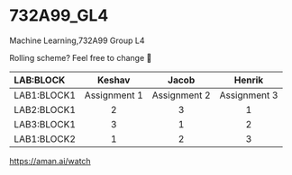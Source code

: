 # 732A99_GL4
Machine Learning,732A99 Group L4

Rolling scheme? Feel free to change  :mega:


| LAB:BLOCK  | Keshav  | Jacob  | Henrik |
| :------------ | :------------: |:---------------:| :-----:|
| LAB1:BLOCK1      | Assignment 1      | Assignment 2 | Assignment 3 |
| LAB2:BLOCK1      |    2   |  3       |  1  |
| LAB3:BLOCK1 | 3 |  1       |   2  |
| LAB1:BLOCK2     |  1    |   2      |   3 |

https://aman.ai/watch
